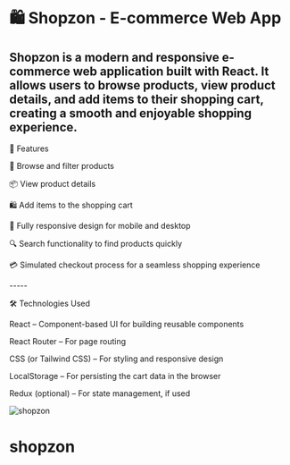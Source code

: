 # 🛍️ Shopzon - E-commerce Web App

Shopzon is a modern and responsive e-commerce web application built with React. It allows users to browse products, view product details, and add items to their shopping cart, creating a smooth and enjoyable shopping experience.
-------

🚀 Features


🛒 Browse and filter products

📦 View product details

🛍️ Add items to the shopping cart

🎨 Fully responsive design for mobile and desktop

🔍 Search functionality to find products quickly

💳 Simulated checkout process for a seamless shopping experience

*-----*


🛠️ Technologies Used


React – Component-based UI for building reusable components

React Router – For page routing

CSS (or Tailwind CSS) – For styling and responsive design

LocalStorage – For persisting the cart data in the browser

Redux (optional) – For state management, if used

![shopzon](https://github.com/user-attachments/assets/eb1011f5-9a1d-4520-832a-2846a284f363)
# shopzon
